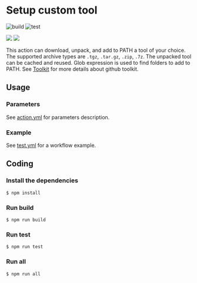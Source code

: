 # Setup custom tool

![build](https://github.com/Alex079/setup-custom-tool/workflows/build/badge.svg) ![test](https://github.com/Alex079/setup-custom-tool/workflows/test/badge.svg)

<a href="actions?query=workflow%3Abuild"><img src="workflows/build/badge.svg" /></a>
<a href="actions?query=workflow%3Atest"><img src="workflows/test/badge.svg" /></a>

This action can download, unpack, and add to PATH a tool of your choice.
The supported archive types are `.tgz`, `.tar.gz`, `.zip`, `.7z`.
The unpacked tool can be cached and reused.
Glob expression is used to find folders to add to PATH.
See [Toolkit](https://github.com/actions/toolkit) for more details about github toolkit.

## Usage

### Parameters

See [action.yml](action.yml) for parameters description.

### Example

See [test.yml](.github/workflows/test.yml) for a workflow example.

## Coding

### Install the dependencies  
```
$ npm install
```

### Run build
```
$ npm run build
```

### Run test
```
$ npm run test
```

### Run all
```
$ npm run all
```
